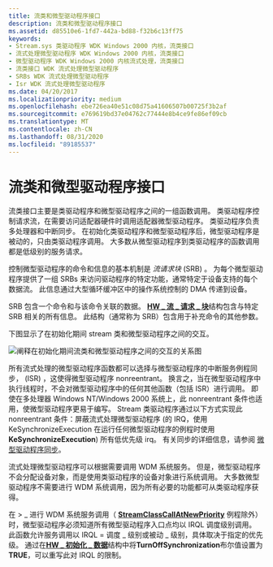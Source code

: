 ```yaml
---
title: 流类和微型驱动程序接口
description: 流类和微型驱动程序接口
ms.assetid: d85510e6-1fd7-442a-bd88-f32b6c13ff75
keywords:
- Stream.sys 类驱动程序 WDK Windows 2000 内核，流类接口
- 流式处理微型驱动程序 WDK Windows 2000 内核，流类接口
- 微型驱动程序 WDK Windows 2000 内核流式处理，流类接口
- 流类接口 WDK 流式处理微型驱动程序
- SRBs WDK 流式处理微型驱动程序
- Isr WDK 流式处理微型驱动程序
ms.date: 04/20/2017
ms.localizationpriority: medium
ms.openlocfilehash: ebe726ea40e51c08d75a41606507b00725f3b2af
ms.sourcegitcommit: e769619bd37e04762c77444e8b4ce9fe86ef09cb
ms.translationtype: MT
ms.contentlocale: zh-CN
ms.lasthandoff: 08/31/2020
ms.locfileid: "89185537"
---
```

# <a name="stream-class-and-minidriver-interface"></a>流类和微型驱动程序接口





流类接口主要是类驱动程序和微型驱动程序之间的一组函数调用。 类驱动程序控制请求流，在需要访问适配器硬件时调用适配器微型驱动程序。 类驱动程序负责多处理器和中断同步。 在初始化类驱动程序和微型驱动程序后，微型驱动程序是被动的，只由类驱动程序调用。 大多数从微型驱动程序到类驱动程序的函数调用都是低级别的服务请求。

控制微型驱动程序的命令和信息的基本机制是 *流请求块* (SRB) 。 为每个微型驱动程序提供了一组 SRBs 来访问驱动程序的特定功能，通常特定于设备支持的每个数据流。 此信息通过大型循环缓冲区中的操作系统控制的 DMA 传递到设备。

SRB 包含一个命令和与该命令关联的数据。 [**HW \_ 流 \_ 请求 \_ 块**](/windows-hardware/drivers/ddi/strmini/ns-strmini-_hw_stream_request_block)结构包含与特定 SRB 相关的所有信息。 此结构（通常称为 SRB）包含用于补充命令的其他参数。

下图显示了在初始化期间 stream 类和微型驱动程序之间的交互。

![阐释在初始化期间流类和微型驱动程序之间的交互的关系图](images/stclassi.png)

所有流式处理的微型驱动程序函数都可以选择与微型驱动程序的中断服务例程同步， (ISR) ，这使得微型驱动程序 nonreentrant。 换言之，当在微型驱动程序中执行线程时，不会对微型驱动程序中的任何其他函数（包括 ISR）进行调用。 即使在多处理器 Windows NT/Windows 2000 系统上，此 nonreentrant 条件也适用，使微型驱动程序更易于编写。 Stream 类驱动程序通过以下方式实现此 nonreentrant 条件：屏蔽流式处理微型驱动程序 (的 IRQ，使用 KeSynchronizeExecution 在运行任何微型驱动程序的例程时使用**KeSynchronizeExecution**) 所有低优先级 irq。 有关同步的详细信息，请参阅 [微型驱动程序同步](minidriver-synchronization.md)。

流式处理微型驱动程序可以根据需要调用 WDM 系统服务。 但是，微型驱动程序不会分配设备对象，而是使用类驱动程序的设备对象进行系统调用。 大多数微型驱动程序不需要进行 WDM 系统调用，因为所有必要的功能都可从类驱动程序获得。

在 &gt; \_ 进行 WDM 系统服务调用（ [**StreamClassCallAtNewPriority**](/windows-hardware/drivers/ddi/strmini/nf-strmini-streamclasscallatnewpriority) 例程除外）时，微型驱动程序必须知道所有微型驱动程序入口点均以 IRQL 调度级别调用。 此函数允许服务调用以 IRQL = 调度 \_ 级别或被动 \_ 级别，具体取决于指定的优先级。 通过在[**HW \_ 初始化 \_ 数据**](/windows-hardware/drivers/ddi/strmini/ns-strmini-_hw_initialization_data)结构中将**TurnOffSynchronization**布尔值设置为**TRUE**，可以重写此对 IRQL 的限制。

 

